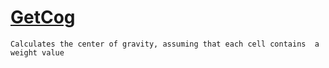 # [GetCog](./ArrayExtension-100663390.md)

`Calculates the center of gravity, assuming that each cell contains  a weight value`
